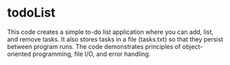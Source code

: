 # todoList
This code creates a simple to-do list application where you can add, list, and remove tasks. It also stores tasks in a file (tasks.txt) so that they persist between program runs. The code demonstrates principles of object-oriented programming, file I/O, and error handling.
